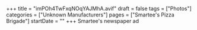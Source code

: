 +++
title = "imPOh4TwFxqNOqYAJMhA.avif"
draft = false
tags = ["Photos"]
categories = ["Unknown Manufacturers"]
pages = ["Smartee's Pizza Brigade"]
startDate = ""
+++
Smartee's newspaper ad

